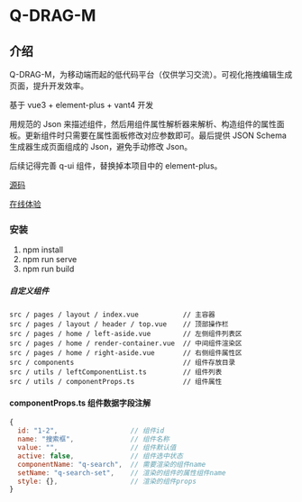 # Q-DRAG-M

## 介绍

Q-DRAG-M，为移动端而起的低代码平台（仅供学习交流）。可视化拖拽编辑生成页面，提升开发效率。

基于 vue3 + element-plus + vant4 开发

用规范的 Json 来描述组件，然后用组件属性解析器来解析、构造组件的属性面板。更新组件时只需要在属性面板修改对应参数即可。最后提供 JSON Schema 生成器生成页面组成的 Json，避免手动修改 Json。

后续记得完善 q-ui 组件，替换掉本项目中的 element-plus。

[源码](https://github.com/jqw755/q-drag-m)

[在线体验]()

### 安装

1. npm install
2. npm run serve
3. npm run build

##### 自定义组件

```text
src / pages / layout / index.vue           // 主容器
src / pages / layout / header / top.vue    // 顶部操作栏
src / pages / home / left-aside.vue        // 左侧组件列表区
src / pages / home / render-container.vue  // 中间组件渲染区
src / pages / home / right-aside.vue       // 右侧组件属性区
src / components                           // 组件存放目录
src / utils / leftComponentList.ts         // 组件列表
src / utils / componentProps.ts            // 组件属性
```

#### componentProps.ts 组件数据字段注解

```js
{
  id: "1-2",                  // 组件id
  name: "搜索框",              // 组件名称
  value: "",                  // 组件默认值
  active: false,              // 组件选中状态
  componentName: "q-search",  // 需要渲染的组件name
  setName: "q-search-set",    // 渲染的组件的属性组件name
  style: {},                  // 渲染的组件props
}
```
